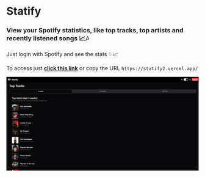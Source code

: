 # Statify

### View your Spotify statistics, like top tracks, top artists and recently listened songs 📈🎶

Just login with Spotify and see the stats ✨📈

To access just **<a href="https://statify2.vercel.app">click this link</a>** or copy the URL `https://statify2.vercel.app/`

<img src="./src/assets/example.png" />
